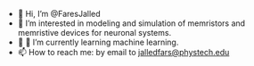 - 👋 Hi, I’m @FaresJalled 
- 👀 I’m interested in modeling and simulation of memristors and memristive devices for neuronal systems. 
- 💞️ 🌱 I’m currently learning machine learning.
- 📫 How to reach me: by email to jalledfars@phystech.edu

<!---
FaresJalled/FaresJalled is a ✨ special ✨ repository because its `README.md` (this file) appears on your GitHub profile.
You can click the Preview link to take a look at your changes.
--->
